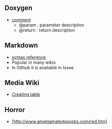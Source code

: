 ## Doxygen
* [comment](http://www.stack.nl/~dimitri/doxygen/docblocks.html)
  * @param : parameter description
  * @return : return description

## Markdown
* [syntax reference](http://daringfireball.net/projects/markdown/syntax)
* Popular in many wikis
* In Github it is available in Issue.

## Media Wiki
* [Creating table](http://en.wikipedia.org/wiki/Help:Table)

## Horror
* [http://www.amalgamatedspooks.com/red.htm]